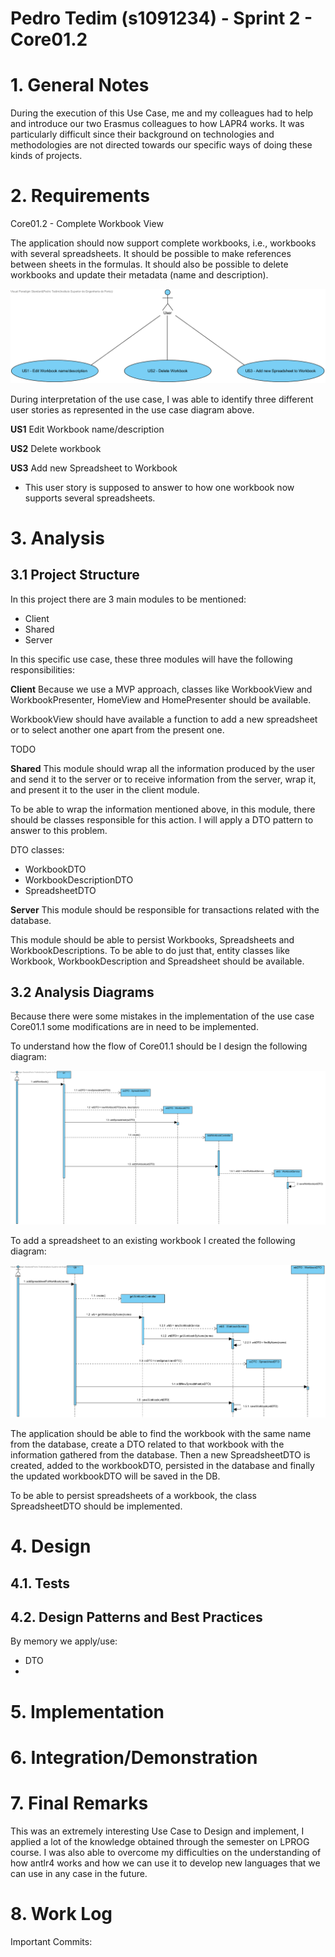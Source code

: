 **Pedro Tedim** (s1091234) - Sprint 2 - Core01.2
===============================

# 1. General Notes

During the execution of this Use Case, me and my colleagues had to help and introduce our two Erasmus colleagues to how LAPR4 works. It was particularly difficult since their background on technologies and methodologies are not directed towards our specific ways of doing these kinds of projects.

# 2. Requirements

Core01.2 - Complete Workbook View

The application should now support complete workbooks, i.e., workbooks with several spreadsheets. It should be possible to make references between sheets in the formulas. It should also be possible to delete workbooks and update their metadata (name and description).

![Core01.2_usecasediagram](Core01.2_CD.png)

During interpretation of the use case, I was able to identify three different user stories as represented in the use case diagram above.

**US1** Edit Workbook name/description

**US2** Delete workbook

**US3** Add new Spreadsheet to Workbook

- This user story is supposed to answer to how one workbook now supports several spreadsheets.

# 3. Analysis
## 3.1 Project Structure

In this project there are 3 main modules to be mentioned:

* Client
* Shared
* Server

In this specific use case, these three modules will have the following responsibilities:

**Client**
Because we use a MVP approach, classes like WorkbookView and WorkbookPresenter, HomeView and HomePresenter should be available.

WorkbookView should have available a function to add a new spreadsheet or to select another one apart from the present one.

TODO

**Shared**
This module should wrap all the information produced by the user and send it to the server or to receive information from the server, wrap it, and present it to the user in the client module.

To be able to wrap the information mentioned above, in this module, there should be classes responsible for this action. I will apply a DTO pattern to answer to this problem.

DTO classes:

  * WorkbookDTO
  * WorkbookDescriptionDTO
  * SpreadsheetDTO

**Server**
This module should be responsible for transactions related with the database.

This module should be able to persist Workbooks, Spreadsheets and WorkbookDescriptions. To be able to do just that, entity classes like Workbook, WorkbookDescription and Spreadsheet should be available.

## 3.2 Analysis Diagrams

Because there were some mistakes in the implementation of the use case Core01.1 some modifications are in need to be implemented.

To understand how the flow of Core01.1 should be I design the following diagram:

![NewWorkbook_SD](NewWorkbook_SD.png)

To add a spreadsheet to an existing workbook I created the following diagram:

![addSpreadsheet_SD](addSpreadsheetToWorkbook_SD.png)

The application should be able to find the workbook with the same name from the database, create a DTO related to that workbook with the information gathered from the database.
Then a new SpreadsheetDTO is created, added to the workbookDTO, persisted in the database and finally the updated workbookDTO will be saved in the DB.

To be able to persist spreadsheets of a workbook, the class SpreadsheetDTO should be implemented.


# 4. Design




## 4.1. Tests

## 4.2. Design Patterns and Best Practices

By memory we apply/use:  
- DTO
-


# 5. Implementation

# 6. Integration/Demonstration

# 7. Final Remarks

This was an extremely interesting Use Case to Design and implement, I applied a lot of the knowledge obtained through the semester on LPROG course. I was also able to overcome my difficulties on the understanding of how antlr4 works and how we can use it to develop new languages that we can use in any case in the future.

# 8. Work Log

Important Commits:
